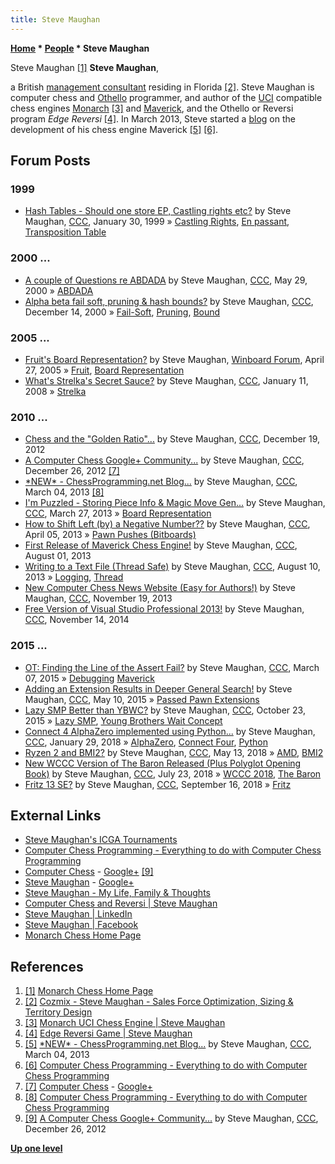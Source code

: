 ```yaml
---
title: Steve Maughan
---
```

**[Home](Home "Home") \* [People](People "People") \* Steve Maughan**



 [](http://www.monarchchess.com/index.html) Steve Maughan <a id="cite-note-1" href="#cite-ref-1">[1]</a> 
**Steve Maughan**,  

a British [management consultant](https://en.wikipedia.org/wiki/Management_consulting) residing in Florida <a id="cite-note-2" href="#cite-ref-2">[2]</a>. 
Steve Maughan is computer chess and [Othello](Othello "Othello") programmer, and author of the [UCI](UCI "UCI") compatible chess engines [Monarch](Monarch "Monarch") <a id="cite-note-3" href="#cite-ref-3">[3]</a> and [Maverick](Maverick "Maverick"), and the Othello or Reversi program *Edge Reversi* <a id="cite-note-4" href="#cite-ref-4">[4]</a>. 
In March 2013, Steve started a [blog](https://en.wikipedia.org/wiki/Blog) on the development of his chess engine Maverick <a id="cite-note-5" href="#cite-ref-5">[5]</a> <a id="cite-note-6" href="#cite-ref-6">[6]</a>. 



## Forum Posts


### 1999


* [Hash Tables - Should one store EP, Castling rights etc?](https://www.stmintz.com/ccc/index.php?id=41612) by Steve Maughan, [CCC](CCC "CCC"), January 30, 1999 » [Castling Rights](Castling_Rights "Castling Rights"), [En passant](En_passant "En passant"), [Transposition Table](Transposition_Table "Transposition Table")


### 2000 ...


* [A couple of Questions re ABDADA](https://www.stmintz.com/ccc/index.php?id=112884) by Steve Maughan, [CCC](CCC "CCC"), May 29, 2000 » [ABDADA](ABDADA "ABDADA")
* [Alpha beta fail soft, pruning & hash bounds?](https://www.stmintz.com/ccc/index.php?id=144854) by Steve Maughan, [CCC](CCC "CCC"), December 14, 2000 » [Fail-Soft](Fail-Soft "Fail-Soft"), [Pruning](Pruning "Pruning"), [Bound](Bound "Bound")


### 2005 ...


* [Fruit's Board Representation?](http://www.open-aurec.com/wbforum/viewtopic.php?f=4&t=2407&p=11195) by Steve Maughan, [Winboard Forum](Computer_Chess_Forums "Computer Chess Forums"), April 27, 2005 » [Fruit](Fruit "Fruit"), [Board Representation](Board_Representation "Board Representation")
* [What's Strelka's Secret Sauce?](http://www.talkchess.com/forum/viewtopic.php?t=18864) by Steve Maughan, [CCC](CCC "CCC"), January 11, 2008 » [Strelka](Strelka "Strelka")


### 2010 ...


* [Chess and the "Golden Ratio"...](http://www.talkchess.com/forum/viewtopic.php?t=46490) by Steve Maughan, [CCC](CCC "CCC"), December 19, 2012
* [A Computer Chess Google+ Community...](http://www.talkchess.com/forum/viewtopic.php?t=46584) by Steve Maughan, [CCC](CCC "CCC"), December 26, 2012 <a id="cite-note-7" href="#cite-ref-7">[7]</a>
* [\*NEW\* - ChessProgramming.net Blog...](http://www.talkchess.com/forum/viewtopic.php?t=47402) by Steve Maughan, [CCC](CCC "CCC"), March 04, 2013 <a id="cite-note-8" href="#cite-ref-8">[8]</a>
* [I'm Puzzled - Storing Piece Info & Magic Move Gen...](http://www.talkchess.com/forum/viewtopic.php?t=47615) by Steve Maughan, [CCC](CCC "CCC"), March 27, 2013 » [Board Representation](Board_Representation "Board Representation")
* [How to Shift Left (by) a Negative Number??](http://www.talkchess.com/forum/viewtopic.php?t=47710) by Steve Maughan, [CCC](CCC "CCC"), April 05, 2013 » [Pawn Pushes (Bitboards)](Pawn_Pushes_(Bitboards) "Pawn Pushes (Bitboards)")
* [First Release of Maverick Chess Engine!](http://www.talkchess.com/forum/viewtopic.php?t=48816) by Steve Maughan, [CCC](CCC "CCC"), August 01, 2013
* [Writing to a Text File (Thread Safe)](http://www.talkchess.com/forum/viewtopic.php?t=48911) by Steve Maughan, [CCC](CCC "CCC"), August 10, 2013 » [Logging](Logging "Logging"), [Thread](Thread "Thread")
* [New Computer Chess News Website (Easy for Authors!)](http://www.talkchess.com/forum/viewtopic.php?t=50140) by Steve Maughan, [CCC](CCC "CCC"), November 19, 2013
* [Free Version of Visual Studio Professional 2013!](http://www.talkchess.com/forum/viewtopic.php?t=54345) by Steve Maughan, [CCC](CCC "CCC"), November 14, 2014


### 2015 ...


* [OT: Finding the Line of the Assert Fail?](http://www.talkchess.com/forum/viewtopic.php?t=55578) by Steve Maughan, [CCC](CCC "CCC"), March 07, 2015 » [Debugging](Debugging "Debugging") [Maverick](Maverick "Maverick")
* [Adding an Extension Results in Deeper General Search!](http://www.talkchess.com/forum/viewtopic.php?t=56311) by Steve Maughan, [CCC](CCC "CCC"), May 10, 2015 » [Passed Pawn Extensions](Passed_Pawn_Extensions "Passed Pawn Extensions")
* [Lazy SMP Better than YBWC?](http://www.talkchess.com/forum/viewtopic.php?t=58031) by Steve Maughan, [CCC](CCC "CCC"), October 23, 2015 » [Lazy SMP](Lazy_SMP "Lazy SMP"), [Young Brothers Wait Concept](Young_Brothers_Wait_Concept "Young Brothers Wait Concept")
* [Connect 4 AlphaZero implemented using Python...](http://www.talkchess.com/forum/viewtopic.php?t=66443) by Steve Maughan, [CCC](CCC "CCC"), January 29, 2018 » [AlphaZero](AlphaZero "AlphaZero"), [Connect Four](Connect_Four "Connect Four"), [Python](Python "Python")
* [Ryzen 2 and BMI2?](http://www.talkchess.com/forum3/viewtopic.php?f=7&t=67432) by Steve Maughan, [CCC](CCC "CCC"), May 13, 2018 » [AMD](AMD "AMD"), [BMI2](BMI2 "BMI2")
* [New WCCC Version of The Baron Released (Plus Polyglot Opening Book)](http://www.talkchess.com/forum3/viewtopic.php?f=2&t=68054) by Steve Maughan, [CCC](CCC "CCC"), July 23, 2018 » [WCCC 2018](WCCC_2018 "WCCC 2018"), [The Baron](The_Baron "The Baron")
* [Fritz 13 SE?](http://www.talkchess.com/forum3/viewtopic.php?f=2&t=68458) by Steve Maughan, [CCC](CCC "CCC"), September 16, 2018 » [Fritz](Fritz "Fritz")


## External Links


* [Steve Maughan's ICGA Tournaments](https://www.game-ai-forum.org/icga-tournaments/person.php?id=829)
* [Computer Chess Programming - Everything to do with Computer Chess Programming](http://www.chessprogramming.net/)
* [Computer Chess](https://plus.google.com/u/0/communities/101137718910567184008) - [Google+](https://en.wikipedia.org/wiki/Google%2B) <a id="cite-note-9" href="#cite-ref-9">[9]</a>
* [Steve Maughan](https://plus.google.com/u/0/100126443521380529189/) - [Google+](https://en.wikipedia.org/wiki/Google%2B)
* [Steve Maughan - My Life, Family & Thoughts](http://www.stevemaughan.com/)
* [Computer Chess and Reversi | Steve Maughan](http://www.stevemaughan.com/chess-reversi/)
* [Steve Maughan | LinkedIn](http://www.linkedin.com/pub/steve-maughan/1/751/8a4)
* [Steve Maughan | Facebook](http://www.facebook.com/steve.maughan)
* [Monarch Chess Home Page](http://www.monarchchess.com/index.html)


## References


1. <a id="cite-ref-1" href="#cite-note-1">[1]</a> [Monarch Chess Home Page](http://www.monarchchess.com/index.html)
2. <a id="cite-ref-2" href="#cite-note-2">[2]</a> [Cozmix - Steve Maughan - Sales Force Optimization, Sizing & Territory Design](https://www.cozmix.com/steve-maughan/)
3. <a id="cite-ref-3" href="#cite-note-3">[3]</a> [Monarch UCI Chess Engine | Steve Maughan](http://www.stevemaughan.com/chess-reversi/monarch-chess/)
4. <a id="cite-ref-4" href="#cite-note-4">[4]</a> [Edge Reversi Game | Steve Maughan](http://www.stevemaughan.com/chess-reversi/edge-reversi/)
5. <a id="cite-ref-5" href="#cite-note-5">[5]</a> [\*NEW\* - ChessProgramming.net Blog...](http://www.talkchess.com/forum/viewtopic.php?t=47402) by Steve Maughan, [CCC](CCC "CCC"), March 04, 2013
6. <a id="cite-ref-6" href="#cite-note-6">[6]</a> [Computer Chess Programming - Everything to do with Computer Chess Programming](http://www.chessprogramming.net/)
7. <a id="cite-ref-7" href="#cite-note-7">[7]</a> [Computer Chess](https://plus.google.com/u/0/communities/101137718910567184008) - [Google+](https://en.wikipedia.org/wiki/Google%2B)
8. <a id="cite-ref-8" href="#cite-note-8">[8]</a> [Computer Chess Programming - Everything to do with Computer Chess Programming](http://www.chessprogramming.net/)
9. <a id="cite-ref-9" href="#cite-note-9">[9]</a> [A Computer Chess Google+ Community...](http://www.talkchess.com/forum/viewtopic.php?t=46584) by Steve Maughan, [CCC](CCC "CCC"), December 26, 2012

**[Up one level](People "People")**







 
